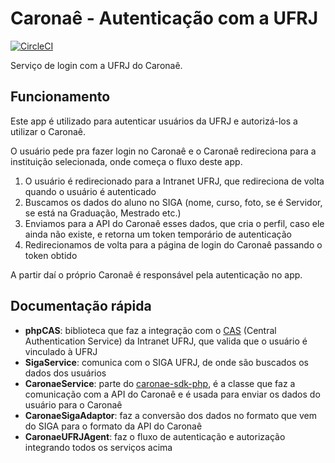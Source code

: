 # Caronaê - Autenticação com a UFRJ

[![CircleCI](https://circleci.com/gh/caronae/caronae-ufrj-authentication.svg?style=svg)](https://circleci.com/gh/caronae/caronae-ufrj-authentication)

Serviço de login com a UFRJ do Caronaê.


## Funcionamento

Este app é utilizado para autenticar usuários da UFRJ e autorizá-los a utilizar o Caronaê.

O usuário pede pra fazer login no Caronaê e o Caronaê redireciona para a instituição selecionada, onde começa o fluxo deste app. 

1. O usuário é redirecionado para a Intranet UFRJ, que redireciona de volta quando o usuário é autenticado
2. Buscamos os dados do aluno no SIGA (nome, curso, foto, se é Servidor, se está na Graduação, Mestrado etc.)
3. Enviamos para a API do Caronaê esses dados, que cria o perfil, caso ele ainda não existe, e retorna um token temporário de autenticação
4. Redirecionamos de volta para a página de login do Caronaê passando o token obtido

A partir daí o próprio Caronaê é responsável pela autenticação no app.

## Documentação rápida

- **phpCAS**: biblioteca que faz a integração com o [CAS](https://cas.ufrj.br/) (Central Authentication Service) da Intranet UFRJ, que valida que o usuário é vinculado à UFRJ
-  **SigaService**: comunica com o SIGA UFRJ, de onde são buscados os dados dos usuários
- **CaronaeService**: parte do [caronae-sdk-php](https://github.com/caronae/caronae-sdk-php), é a classe que faz a comunicação com a API do Caronaê e é usada para enviar os dados do usuário para o Caronaê
- **CaronaeSigaAdaptor**: faz a conversão dos dados no formato que vem do SIGA para o formato da API do Caronaê
- **CaronaeUFRJAgent**: faz o fluxo de autenticação e autorização integrando todos os serviços acima